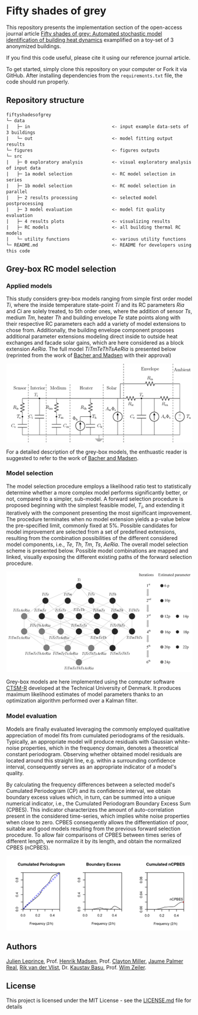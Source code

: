 # Fifty shades of grey

This repository presents the implementation section of the open-access journal article [Fifty shades of grey: Automated stochastic model identification of building heat dynamics](https://doi.org/10.1016/j.enbuild.2021.111195) examplified on a toy-set of 3 anonymized buildings.

If you find this code useful, please cite it using our reference journal article.

To get started, simply clone this repository on your computer or Fork it via GitHub. After installing dependencies from  the `requirements.txt` file, the code should run properly.

## Repository structure
```
fiftyshadesofgrey
└─ data
|   ├─ in                               <- input example data-sets of 3 buildings
|   └─ out                              <- model fitting output results
└─ figures                              <- figures outputs
└─ src
|   ├─ 0 exploratory analysis           <- visual exploratory analysis of input data
|   ├─ 1a model selection               <- RC model selection in series
|   ├─ 1b model selection               <- RC model selection in parallel
|   ├─ 2 results processing             <- selected model postprocessing
|   ├─ 3 model evaluation               <- model fit quality evaluation
|   ├─ 4 results plots                  <- visualizing results
|   ├─ RC models                        <- all building thermal RC models
|   └─ utility functions                <- various utility functions
└─ README.md                            <- README for developers using this code
```
<!-- fiftyshadesofgrey
└─ [data](https://github.com/JulienLeprince/fiftyshadesofgrey/tree/main/src/data)
|   ├─ [in](https://github.com/JulienLeprince/fiftyshadesofgrey/tree/main/src/data/in)            <- input example data-sets of 3 buildings
|   └─ [out](https://github.com/JulienLeprince/fiftyshadesofgrey/tree/main/src/data/out)            <- model fitting output results
└─ [figures](https://github.com/JulienLeprince/fiftyshadesofgrey/tree/main/fig)                <- figures outputs
└─ [src](https://github.com/JulienLeprince/fiftyshadesofgrey/tree/main/src)
|   ├─ [0 exploratory analysis](https://github.com/JulienLeprince/fiftyshadesofgrey/blob/main/src/main0_VisualExploratoryAnalysis.Rmd)            <- visual exploratory analysis of input data
|   ├─ [1a model selection](https://github.com/JulienLeprince/fiftyshadesofgrey/blob/main/src/main1_modelselection_inseriesloop.R)            <- RC model selection in series
|   ├─ [1b model selection](https://github.com/JulienLeprince/fiftyshadesofgrey/blob/main/src/main1_modelselection_parallelloop.R)            <- RC model selection in parallel
|   ├─ [2 results processing](https://github.com/JulienLeprince/fiftyshadesofgrey/blob/main/src/main2_resultsprocessing.R)            <- selected model postprocessing
|   ├─ [3 model evaluation](https://github.com/JulienLeprince/fiftyshadesofgrey/blob/main/src/main3_modelevaluation.R)            <- model fit quality evaluation
|   ├─ [4 results plots](https://github.com/JulienLeprince/fiftyshadesofgrey/blob/main/src/results_plots.ipynb)            <- visualizing results
|   ├─ [RC models](https://github.com/JulienLeprince/fiftyshadesofgrey/blob/main/src/allmodels.R)            <- all building thermal RC models
|   └─ [utility functions](https://github.com/JulienLeprince/fiftyshadesofgrey/blob/main/src/utils.R)            <- various utility functions
└─ README.md              <- 50SoG README for developers using this code -->

## Grey-box RC model selection

### Applied models

This study considers grey-box models ranging from simple first order model *Ti*, where the inside temperature state-point *Ti* and its RC parameters *Ria* and *Ci* are solely treated, to 5th order ones, where the addition of sensor *Ts*, medium *Tm*, heater *Th* and building envelope *Te* state points along with their respective RC parameters each add a variety of model extensions to chose from. Additionally, the building envelope component proposes additional parameter extensions modeling direct inside to outside heat exchanges and facade solar gains, which are here considered as a block extension *AeRia*.
The full model *TiTmTeThTsAeRia* is presented below (reprinted from the work of [Bacher and Madsen](https://www.sciencedirect.com/science/article/pii/S0378778811000491) with their approval)

![models_applied](fig/TiTmTeThTsAeRia_RCmodel.png)

For a detailed description of the grey-box models, the enthuastic reader is suggested to refer to the work of [Bacher and Madsen](https://www.sciencedirect.com/science/article/pii/S0378778811000491).

### Model selection

The model selection procedure employs a likelihood ratio test to statistically determine whether a more complex model performs significantly better, or not, compared to a simpler, sub-model.
A forward selection procedure is proposed beginning with the simplest feasible model, $T_i$, and extending it iteratively with the component presenting the most significant improvement. The procedure terminates when no model extension yields a p-value below the pre-specified limit, commonly fixed at 5\%.
Possible candidates for model improvement are selected from a set of predefined extensions, resulting from the combination possibilities of the different considered model components, i.e., *Te*, *Th*, *Tm*, *Ts*, *AeRia*. 
The overall model selection scheme is presented below. Possible model combinations are mapped and linked, visually exposing the different existing paths of the forward selection procedure.

![model_selection](fig/modelselection.png)

Grey-box models are here implemented using the computer software [CTSM-R](http://ctsm.info/) developed at the Technical University of Denmark. It produces maximum likelihood estimates of model parameters thanks to an optimization algorithm performed over a Kalman filter.


### Model evaluation

Models are finally evaluated leveraging the commonly employed qualitative appreciation of model fits from cumulated periodograms of the residuals.
Typically, an appropriate model will produce residuals with Gaussian white-noise properties, which in the frequency domain, denotes a theoretical constant periodogram. Observing whether obtained model residuals are located around this straight line, e.g. within a surrounding confidence interval, consequently serves as an appropriate indicator of a model's quality.

By calculating the frequency differences between a selected model's Cumulated Periodogram (CP) and its confidence interval, we obtain boundary excess values which, in turn, can be summed into a unique numerical indicator, i.e., the Cumulated Periodogram Boundary Excess Sum (CPBES). This indicator characterizes the amount of auto-correlation present in the considered time-series, which implies white noise properties when close to zero. CPBES consequently allows the differentiation of poor, suitable and good models resulting from the previous forward selection procedure. To allow fair comparisons of CPBES between times series of different length, we normalize it by its length, and obtain the normalized CPBES (nCPBES).

![nCPBES_demo](fig/nCPBES_demo_final.png)

## Authors

[Julien Leprince](https://github.com/JulienLeprince),
Prof. [Henrik Madsen](https://henrikmadsen.org/),
Prof. [Clayton Miller](https://github.com/cmiller8),
[Jaume Palmer Real](https://orbit.dtu.dk/en/persons/jaume-palmer-real),
[Rik van der Vlist](https://www.linkedin.com/in/rik-van-der-vlist-124b62138/),
Dr. [Kaustav Basu](https://www.linkedin.com/in/kaustav-basu-phd-5973311b/),
Prof. [Wim Zeiler](https://www.tue.nl/en/research/researchers/wim-zeiler/).


## License

This project is licensed under the MIT License - see the [LICENSE.md](LICENSE.md) file for details